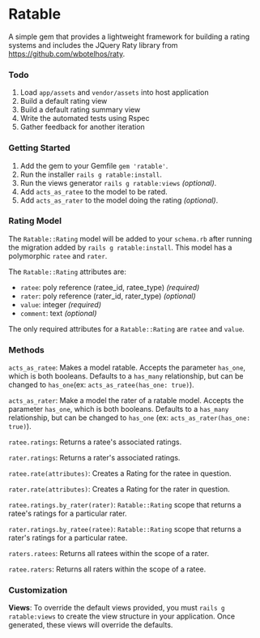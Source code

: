 # Ratable

A simple gem that provides a lightweight framework for building a rating systems and includes the JQuery Raty library from https://github.com/wbotelhos/raty.

### Todo

1. Load `app/assets` and `vendor/assets` into host application
2. Build a default rating view
3. Build a default rating summary view
4. Write the automated tests using Rspec
5. Gather feedback for another iteration

### Getting Started

1. Add the gem to your Gemfile `gem 'ratable'`.
2. Run the installer `rails g ratable:install`.
3. Run the views generator `rails g ratable:views` *(optional)*.
4. Add `acts_as_ratee` to the model to be rated.
5. Add `acts_as_rater` to the model doing the rating *(optional)*.

### Rating Model

The `Ratable::Rating` model will be added to your `schema.rb` after running the migration added by `rails g ratable:install`. This model has a polymorphic `ratee` and `rater`.

The `Ratable::Rating` attributes are:

* `ratee`: poly reference (ratee_id, ratee_type) *(required)*
* `rater`: poly reference (rater_id, rater_type) *(optional)*
* `value`: integer *(required)*
* `comment`: text *(optional)*

The only required attributes for a `Ratable::Rating` are `ratee` and `value`.

### Methods

`acts_as_ratee`: Makes a model ratable. Accepts the parameter `has_one`, which is both booleans. Defaults to a `has_many` relationship, but can be changed to `has_one`(ex: `acts_as_ratee(has_one: true)`).

`acts_as_rater`: Make a model the rater of a ratable model. Accepts the parameter `has_one`, which is both booleans. Defaults to a `has_many` relationship, but can be changed to `has_one` (ex: `acts_as_rater(has_one: true)`).

`ratee.ratings`: Returns a ratee's associated ratings.

`rater.ratings`: Returns a rater's associated ratings.

`ratee.rate(attributes)`: Creates a Rating for the ratee in question.

`rater.rate(attributes)`: Creates a Rating for the rater in question.

`ratee.ratings.by_rater(rater)`: `Ratable::Rating` scope that returns a ratee's ratings for a particular rater.

`rater.ratings.by_ratee(ratee)`: `Ratable::Rating` scope that returns a rater's ratings for a particular ratee.

`raters.ratees`: Returns all ratees within the scope of a rater.

`ratee.raters`: Returns all raters within the scope of a ratee.


### Customization

**Views**: To override the default views provided, you must `rails g ratable:views` to create the view structure in your application. Once generated, these views will override the defaults.

<!--
**Models**: To keep everything as generic as possible, the current source for `ratees` and `raters` goes as follows:

``` ruby
module Ratable::Models::Rater
  def ratees
    ratings.collect { |rating| rating.ratee }
  end
end

module Ratable::Models::Ratee
  def raters
    ratings.collect { |rating| rating.rater }
  end
end
```

You can easily customize your models based off the polymorphic associations. For example, if you know that you have a `User` and `Admin` model, you can add:

`has_many :users, through: :ratings, source: :rater, source_type: 'User'`

`has_many :admins, through: :ratings, source: :rater, source_type: 'Admin'`

This will allow you to do the following:

`ratee.users`

`ratee.admins`

You might want to do this, because the `ratings.ratees` and `ratings.raters` loops through the collection to maintain polymorphism. If you do this for all your ratee models and rater models, you could then go ahead and override these methods as follows:

``` ruby
# config/initializers/ratable.rb
module Ratable
  module Models
    module Ratee
      def raters
        ratings.users + ratings.admins
      end
    end

    module Rater
      def ratees
        ratings.books + ratings.articles + ratings.journals
      end
    end
  end
end
```

This will give you extra performance, because it isn't looping through the ratings collection and building an array. Instead this will query for the specified models.
-->
